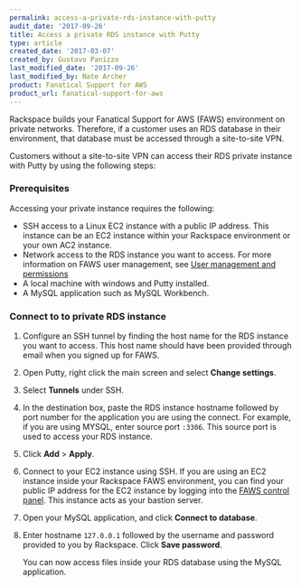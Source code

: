 ```yaml
---
permalink: access-a-private-rds-instance-with-putty
audit_date: '2017-09-26'
title: Access a private RDS instance with Putty
type: article
created_date: '2017-03-07'
created_by: Gustavo Panizzo
last_modified_date: '2017-09-26'
last_modified_by: Nate Archer
product: Fanatical Support for AWS
product_url: fanatical-support-for-aws
---
```


Rackspace builds your Fanatical Support for AWS (FAWS) environment on private networks. Therefore, if a customer uses an RDS database in their environment, that database must be accessed through a site-to-site VPN.

Customers without a site-to-site VPN can access their RDS private instance with Putty by using the following steps:

### Prerequisites

Accessing your private instance requires the following:

   - SSH access to a Linux EC2 instance with a public IP address. This instance can be an EC2 instance within your Rackspace environment or your own AC2 instance.
   - Network access to the RDS instance you want to access. For more information on FAWS user management, see [User management and permissions](https://manage.rackspace.com/docs/product-guide/access_and_permissions/user_management_and_permissions.html)
   - A local machine with windows and Putty installed.
   - A MySQL application such as MySQL Workbench.

### Connect to to private RDS instance

1. Configure an SSH tunnel by finding the host name for the RDS instance you want to access. This host name should have been provided through email when you signed up for FAWS.
2. Open Putty, right click the main screen and select **Change settings**.
3. Select **Tunnels** under SSH.
4. In the destination box, paste the RDS instance hostname followed by port number for the application you are using the connect. For example, if you are using MYSQL, enter source port `:3306`. This source port is used to access your RDS instance.
5. Click **Add** > **Apply**.
6. Connect to your EC2 instance using SSH. If you are using an EC2 instance inside your Rackspace FAWS environment, you can find your public IP address for the EC2 instance by logging into the [FAWS control panel](https://login.rackspace.com/). This instance acts as your bastion server.
7. Open your MySQL application, and click **Connect to database**.
8. Enter hostname `127.0.0.1` followed by the username and password provided to you by Rackspace. Click **Save password**.

   You can now access files inside your RDS database using the MySQL application.
